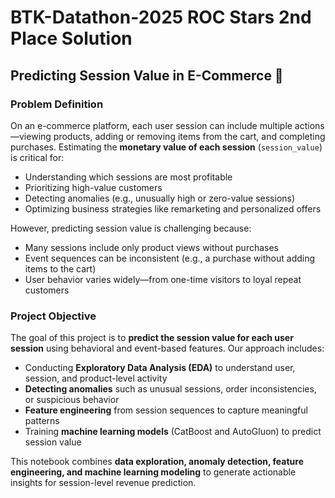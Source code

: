 # BTK-Datathon-2025 ROC Stars 2nd Place Solution

## Predicting Session Value in E-Commerce 🛒

### Problem Definition

On an e-commerce platform, each user session can include multiple actions—viewing products, adding or removing items from the cart, and completing purchases. Estimating the **monetary value of each session** (`session_value`) is critical for:

* Understanding which sessions are most profitable
* Prioritizing high-value customers
* Detecting anomalies (e.g., unusually high or zero-value sessions)
* Optimizing business strategies like remarketing and personalized offers

However, predicting session value is challenging because:

* Many sessions include only product views without purchases
* Event sequences can be inconsistent (e.g., a purchase without adding items to the cart)
* User behavior varies widely—from one-time visitors to loyal repeat customers

### Project Objective

The goal of this project is to **predict the session value for each user session** using behavioral and event-based features. Our approach includes:

* Conducting **Exploratory Data Analysis (EDA)** to understand user, session, and product-level activity
* **Detecting anomalies** such as unusual sessions, order inconsistencies, or suspicious behavior
* **Feature engineering** from session sequences to capture meaningful patterns
* Training **machine learning models** (CatBoost and AutoGluon) to predict session value

This notebook combines **data exploration, anomaly detection, feature engineering, and machine learning modeling** to generate actionable insights for session-level revenue prediction.
